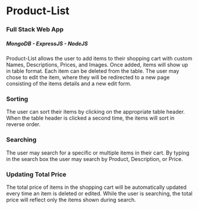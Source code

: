 # Product-List

### Full Stack Web App

##### MongoDB - ExpressJS - NodeJS

Product-List allows the user to add items to their shopping cart with custom Names, Descriptions, Prices, and Images. Once added, items will show up in table format. Each item can be deleted from the table. The user may chose to edit the item, where they will be redirected to a new page consisting of the items details and a new edit form.

### Sorting

The user can sort their items by clicking on the appropriate table header. When the table header is clicked a second time, the items will sort in reverse order.

### Searching

The user may search for a specific or multiple items in their cart. By typing in the search box the user may search by Product, Description, or Price.

### Updating Total Price

The total price of items in the shopping cart will be automatically updated every time an item is deleted or edited. While the user is searching, the total price will reflect only the items shown during search.
